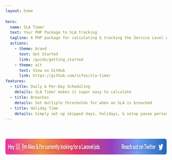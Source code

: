 ```yaml
---
layout: home

hero:
  name: SLA Timer
  text: Your PHP Package to SLA tracking
  tagline: A PHP package for calculating & tracking the Service Level Agreement completion timings.
  actions:
    - theme: brand
      text: Get Started
      link: /guide/getting_started
    - theme: alt
      text: View on GitHub
      link: https://github.com/sifex/sla-timer
features:
  - title: Daily & Per-Day Scheduling
    details: SLA Timer makes it super easy to calculate 
  - title: Breaches
    details: Set multiple thresholds for when an SLA is breached
  - title: Holiday Time
    details: Simply set up skipped days, holidays, & setup pause periods
---
```



<div class="px-6 sm:px-12 lg:px-16">
  <div class="container" style="max-width: 1152px; margin: 0 auto; text-align: center; padding: 40px 0;">
      <a href="https://twitter.com/sifex/status/1548374115815346178">
          <img src="https://github.com/sifex/sla-timer/raw/HEAD/.github/assets/hiring.svg?" alt="Hi, I'm Alex & I'm currently looking for a Laravel job. Please reach out to me via twitter, or click this link." height="49">
      </a>
  </div>
</div>